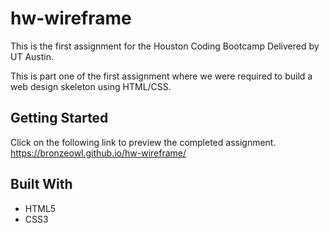 # hw-wireframe

This is the first assignment for the Houston Coding Bootcamp Delivered by UT Austin.

This is part one of the first assignment where we were required to build a web design skeleton using HTML/CSS. 

## Getting Started

Click on the following link to preview the completed assignment.  
  https://bronzeowl.github.io/hw-wireframe/

## Built With

* HTML5
* CSS3
